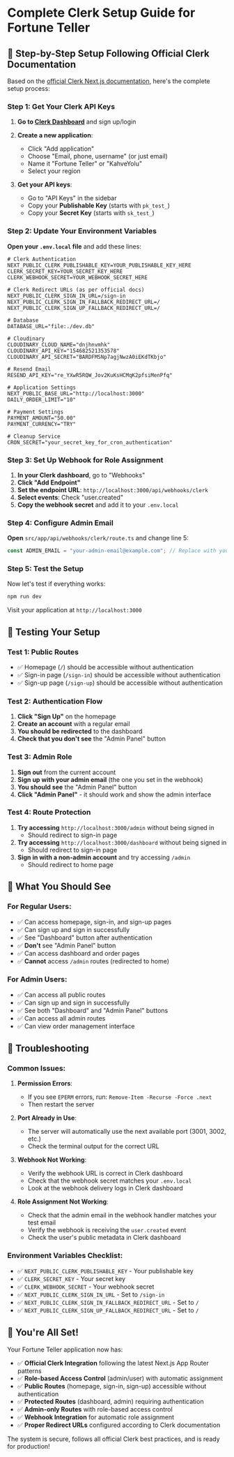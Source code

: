 # Complete Clerk Setup Guide for Fortune Teller

## 🚀 **Step-by-Step Setup Following Official Clerk Documentation**

Based on the [official Clerk Next.js documentation](https://clerk.com/docs/nextjs/guides/development/custom-sign-in-or-up-page), here's the complete setup process:

### **Step 1: Get Your Clerk API Keys**

1. **Go to [Clerk Dashboard](https://clerk.com)** and sign up/login
2. **Create a new application**:
   - Click "Add application"
   - Choose "Email, phone, username" (or just email)
   - Name it "Fortune Teller" or "KahveYolu"
   - Select your region

3. **Get your API keys**:
   - Go to "API Keys" in the sidebar
   - Copy your **Publishable Key** (starts with `pk_test_`)
   - Copy your **Secret Key** (starts with `sk_test_`)

### **Step 2: Update Your Environment Variables**

**Open your `.env.local` file** and add these lines:

```env
# Clerk Authentication
NEXT_PUBLIC_CLERK_PUBLISHABLE_KEY=YOUR_PUBLISHABLE_KEY_HERE
CLERK_SECRET_KEY=YOUR_SECRET_KEY_HERE
CLERK_WEBHOOK_SECRET=YOUR_WEBHOOK_SECRET_HERE

# Clerk Redirect URLs (as per official docs)
NEXT_PUBLIC_CLERK_SIGN_IN_URL=/sign-in
NEXT_PUBLIC_CLERK_SIGN_IN_FALLBACK_REDIRECT_URL=/
NEXT_PUBLIC_CLERK_SIGN_UP_FALLBACK_REDIRECT_URL=/

# Database
DATABASE_URL="file:./dev.db"

# Cloudinary
CLOUDINARY_CLOUD_NAME="dnjhnvmhk"
CLOUDINARY_API_KEY="154682521353578"
CLOUDINARY_API_SECRET="BARDFMSNp7agjNwzA0iEKdTKbjo"

# Resend Email
RESEND_API_KEY="re_YXwR5RQW_Jov2KuKsHCMqK2pfsiMenPfq"

# Application Settings
NEXT_PUBLIC_BASE_URL="http://localhost:3000"
DAILY_ORDER_LIMIT="10"

# Payment Settings
PAYMENT_AMOUNT="50.00"
PAYMENT_CURRENCY="TRY"

# Cleanup Service
CRON_SECRET="your_secret_key_for_cron_authentication"
```

### **Step 3: Set Up Webhook for Role Assignment**

1. **In your Clerk dashboard**, go to "Webhooks"
2. **Click "Add Endpoint"**
3. **Set the endpoint URL**: `http://localhost:3000/api/webhooks/clerk`
4. **Select events**: Check "user.created"
5. **Copy the webhook secret** and add it to your `.env.local`

### **Step 4: Configure Admin Email**

**Open** `src/app/api/webhooks/clerk/route.ts` and change line 5:

```typescript
const ADMIN_EMAIL = "your-admin-email@example.com"; // Replace with your admin email
```

### **Step 5: Test the Setup**

Now let's test if everything works:

```bash
npm run dev
```

Visit your application at `http://localhost:3000`

## 🧪 **Testing Your Setup**

### **Test 1: Public Routes**
- ✅ Homepage (`/`) should be accessible without authentication
- ✅ Sign-in page (`/sign-in`) should be accessible without authentication
- ✅ Sign-up page (`/sign-up`) should be accessible without authentication

### **Test 2: Authentication Flow**
1. **Click "Sign Up"** on the homepage
2. **Create an account** with a regular email
3. **You should be redirected** to the dashboard
4. **Check that you don't see** the "Admin Panel" button

### **Test 3: Admin Role**
1. **Sign out** from the current account
2. **Sign up with your admin email** (the one you set in the webhook)
3. **You should see** the "Admin Panel" button
4. **Click "Admin Panel"** - it should work and show the admin interface

### **Test 4: Route Protection**
1. **Try accessing** `http://localhost:3000/admin` without being signed in
   - Should redirect to sign-in page
2. **Try accessing** `http://localhost:3000/dashboard` without being signed in
   - Should redirect to sign-in page
3. **Sign in with a non-admin account** and try accessing `/admin`
   - Should redirect to home page

## 🎯 **What You Should See**

### **For Regular Users**:
- ✅ Can access homepage, sign-in, and sign-up pages
- ✅ Can sign up and sign in successfully
- ✅ See "Dashboard" button after authentication
- ✅ **Don't** see "Admin Panel" button
- ✅ Can access dashboard and order pages
- ✅ **Cannot** access `/admin` routes (redirected to home)

### **For Admin Users**:
- ✅ Can access all public routes
- ✅ Can sign up and sign in successfully
- ✅ See both "Dashboard" and "Admin Panel" buttons
- ✅ Can access all admin routes
- ✅ Can view order management interface

## 🔧 **Troubleshooting**

### **Common Issues:**

1. **Permission Errors**: 
   - If you see `EPERM` errors, run: `Remove-Item -Recurse -Force .next`
   - Then restart the server

2. **Port Already in Use**:
   - The server will automatically use the next available port (3001, 3002, etc.)
   - Check the terminal output for the correct URL

3. **Webhook Not Working**:
   - Verify the webhook URL is correct in Clerk dashboard
   - Check that the webhook secret matches your `.env.local`
   - Look at the webhook delivery logs in Clerk dashboard

4. **Role Assignment Not Working**:
   - Check that the admin email in the webhook handler matches your test email
   - Verify the webhook is receiving the `user.created` event
   - Check the user's public metadata in Clerk dashboard

### **Environment Variables Checklist:**
- ✅ `NEXT_PUBLIC_CLERK_PUBLISHABLE_KEY` - Your publishable key
- ✅ `CLERK_SECRET_KEY` - Your secret key  
- ✅ `CLERK_WEBHOOK_SECRET` - Your webhook secret
- ✅ `NEXT_PUBLIC_CLERK_SIGN_IN_URL` - Set to `/sign-in`
- ✅ `NEXT_PUBLIC_CLERK_SIGN_IN_FALLBACK_REDIRECT_URL` - Set to `/`
- ✅ `NEXT_PUBLIC_CLERK_SIGN_UP_FALLBACK_REDIRECT_URL` - Set to `/`

## 🎉 **You're All Set!**

Your Fortune Teller application now has:
- ✅ **Official Clerk Integration** following the latest Next.js App Router patterns
- ✅ **Role-based Access Control** (admin/user) with automatic assignment
- ✅ **Public Routes** (homepage, sign-in, sign-up) accessible without authentication
- ✅ **Protected Routes** (dashboard, admin) requiring authentication
- ✅ **Admin-only Routes** with role-based access control
- ✅ **Webhook Integration** for automatic role assignment
- ✅ **Proper Redirect URLs** configured according to Clerk documentation

The system is secure, follows all official Clerk best practices, and is ready for production!
